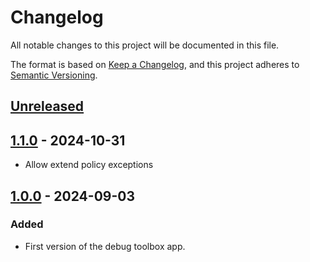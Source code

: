 # Changelog

All notable changes to this project will be documented in this file.

The format is based on [Keep a Changelog](https://keepachangelog.com/en/1.0.0/),
and this project adheres to [Semantic Versioning](https://semver.org/spec/v2.0.0.html).

## [Unreleased]

## [1.1.0] - 2024-10-31

- Allow extend policy exceptions

## [1.0.0] - 2024-09-03

### Added

- First version of the debug toolbox app.

[Unreleased]: https://github.com/giantswarm/debug-toolbox/compare/v1.1.0...HEAD
[1.1.0]: https://github.com/giantswarm/debug-toolbox/compare/v1.0.0...v1.1.0
[1.0.0]: https://github.com/giantswarm/debug-toolbox/compare/v1.0.0...v1.0.0
